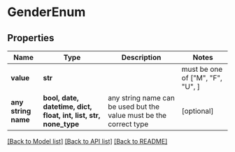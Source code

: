 # GenderEnum


## Properties
Name | Type | Description | Notes
------------ | ------------- | ------------- | -------------
**value** | **str** |  |  must be one of ["M", "F", "U", ]
**any string name** | **bool, date, datetime, dict, float, int, list, str, none_type** | any string name can be used but the value must be the correct type | [optional]

[[Back to Model list]](../README.md#documentation-for-models) [[Back to API list]](../README.md#documentation-for-api-endpoints) [[Back to README]](../README.md)


